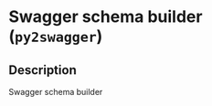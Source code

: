 Swagger schema builder (``py2swagger``)
=======================================

Description
-----------

Swagger schema builder